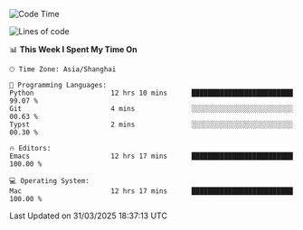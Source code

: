<!--START_SECTION:waka-->
![Code Time](http://img.shields.io/badge/Code%20Time-2%2C603%20hrs%203%20mins-blue)

![Lines of code](https://img.shields.io/badge/From%20Hello%20World%20I%27ve%20Written-335.3%20thousand%20lines%20of%20code-blue)

📊 **This Week I Spent My Time On** 

```text
🕑︎ Time Zone: Asia/Shanghai

💬 Programming Languages: 
Python                   12 hrs 10 mins      █████████████████████████   99.07 % 
Git                      4 mins              ░░░░░░░░░░░░░░░░░░░░░░░░░   00.63 % 
Typst                    2 mins              ░░░░░░░░░░░░░░░░░░░░░░░░░   00.30 % 

🔥 Editors: 
Emacs                    12 hrs 17 mins      █████████████████████████   100.00 % 

💻 Operating System: 
Mac                      12 hrs 17 mins      █████████████████████████   100.00 % 
```


 Last Updated on 31/03/2025 18:37:13 UTC
<!--END_SECTION:waka-->
